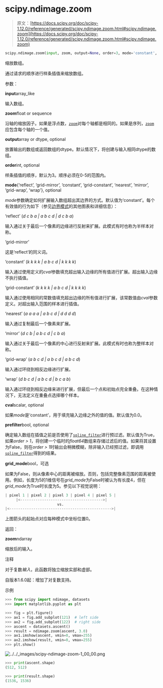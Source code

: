# scipy.ndimage.zoom

> 原文：[https://docs.scipy.org/doc/scipy-1.12.0/reference/generated/scipy.ndimage.zoom.html#scipy.ndimage.zoom](https://docs.scipy.org/doc/scipy-1.12.0/reference/generated/scipy.ndimage.zoom.html#scipy.ndimage.zoom)

```py
scipy.ndimage.zoom(input, zoom, output=None, order=3, mode='constant', cval=0.0, prefilter=True, *, grid_mode=False)
```

缩放数组。

通过请求的顺序进行样条插值来缩放数组。

参数：

**input**array_like

输入数组。

**zoom**float or sequence

沿轴的缩放因子。如果是浮点数，[`zoom`](#scipy.ndimage.zoom "scipy.ndimage.zoom")对每个轴都是相同的。如果是序列，[`zoom`](#scipy.ndimage.zoom "scipy.ndimage.zoom")应包含每个轴的一个值。

**output**array or dtype, optional

放置输出的数组或返回数组的dtype。默认情况下，将创建与输入相同dtype的数组。

**order**int, optional

样条插值的顺序，默认为3。顺序必须在0-5的范围内。

**mode**{‘reflect’, ‘grid-mirror’, ‘constant’, ‘grid-constant’, ‘nearest’, ‘mirror’, ‘grid-wrap’, ‘wrap’}, optional

*mode*参数确定如何扩展输入数组超出其边界的方式。默认值为‘constant’。每个有效值的行为如下（参见[边界模式](../../tutorial/ndimage.html#ndimage-interpolation-modes)的其他图表和详细信息）：

‘reflect’ (*d c b a | a b c d | d c b a*)

输入通过关于最后一个像素的边缘进行反射来扩展。此模式有时也称为半样本对称。

‘grid-mirror’

这是‘reflect’的同义词。

‘constant’ (*k k k k | a b c d | k k k k*)

输入通过使用定义的*cval*参数填充超出输入边缘的所有值进行扩展。超出输入边缘不执行插值。

‘grid-constant’ (*k k k k | a b c d | k k k k*)

输入通过使用相同的常数值填充超出边缘的所有值进行扩展，该常数值由*cval*参数定义。对超出输入范围的样本进行插值。

‘nearest’ (*a a a a | a b c d | d d d d*)

输入通过复制最后一个像素来扩展。

‘mirror’ (*d c b | a b c d | c b a*)

输入通过关于最后一个像素的中心进行反射来扩展。此模式有时也称为整样本对称。

‘grid-wrap’ (*a b c d | a b c d | a b c d*)

输入通过环绕到相反边缘进行扩展。

‘wrap’ (*d b c d | a b c d | b c a b*)

输入通过环绕到相反边缘来进行扩展，但最后一个点和初始点完全重叠。在这种情况下，无法定义在重叠点选择哪个样本。

**cval**scalar, optional

如果*mode*是‘constant’，用于填充输入边缘之外的值的值。默认值为0.0。

**prefilter**bool, optional

确定输入数组在插值之前是否使用了[`spline_filter`](scipy.ndimage.spline_filter.html#scipy.ndimage.spline_filter "scipy.ndimage.spline_filter")进行预过滤。默认值为True，如果*order > 1*，将创建一个临时的*float64*数组来存储过滤后的值。如果将其设置为False，则在*order > 1*时输出会稍微模糊，除非输入已经预过滤，即调用[`spline_filter`](scipy.ndimage.spline_filter.html#scipy.ndimage.spline_filter "scipy.ndimage.spline_filter")得到的结果。

**grid_mode**bool，可选

如果为False，则从像素中心的距离被缩放。否则，包括完整像素范围的距离被使用。例如，长度为5的1维信号在*grid_mode*为False时被认为有长度4，但在*grid_mode*为True时长度为5。参见以下视觉说明：

```py
| pixel 1 | pixel 2 | pixel 3 | pixel 4 | pixel 5 |
     |<-------------------------------------->|
                        vs.
|<----------------------------------------------->| 
```

上图箭头的起始点对应每种模式中坐标位置0。

返回：

**zoom**ndarray

缩放后的输入。

注释

对于复数*输入*，此函数将独立缩放实部和虚部。

自版本1.6.0起：增加了对复数支持。

示例

```py
>>> from scipy import ndimage, datasets
>>> import matplotlib.pyplot as plt 
```

```py
>>> fig = plt.figure()
>>> ax1 = fig.add_subplot(121)  # left side
>>> ax2 = fig.add_subplot(122)  # right side
>>> ascent = datasets.ascent()
>>> result = ndimage.zoom(ascent, 3.0)
>>> ax1.imshow(ascent, vmin=0, vmax=255)
>>> ax2.imshow(result, vmin=0, vmax=255)
>>> plt.show() 
```

![../../_images/scipy-ndimage-zoom-1_00_00.png](../Images/dbfae944f084fe61f3650e2b4ab0a0dc.png)

```py
>>> print(ascent.shape)
(512, 512) 
```

```py
>>> print(result.shape)
(1536, 1536) 
```
